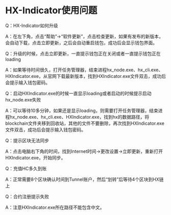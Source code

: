 # HX-Indicator使用问题

Q：HX-Indicator如何升级

A：在左下角，点击“帮助”->“软件更新”，点击检查更新，如果有发布的新版本，会自动下载，点击立即更新，之后会自动重启钱包，成功后会显示钱包界面。

Q：升级的时候，点击立即更新，一直提示钱包正在关闭或者一直提示钱包正在loading

A：如果等待时间很久，打开任务管理器，结束进程hx_node.exe、hx_cli.exe、HXIndicator.exe，从官网下载最新版本，找到HXIndicator.exe文件双击，成功后会提示输入钱包密码。

Q：启动HXIndicator.exe的时候一直显示loading或者启动的时候提示启动hx_node.exe失败

A：可以等待10多分钟，如果还是显示loading，则需要打开任务管理器，结束进程hx_node.exe、hx_cli.exe、HXIndicator.exe，找到hx的数据路径，将blockchain文件夹移到回收站，其他的文件不要删除，再次找到HXIndicator.exe文件双击，成功后会提示输入钱包密码。

Q：提示区块无法同步

A：点击电脑右下角的时间，找到Internet时间->更改设置->立即更新，重新打开HXIndicator.exe，开始同步。

Q：充值HC多久到账

A：正常需要8个区块确认时间到Tunnel账户，然后“划转”后等待4个区块到HX链上

Q：合约注册提示失败

A：注意HXIndicator.exe所在路径不能包含中文。

